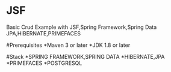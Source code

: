 # JSF
Basic Crud Example with JSF,Spring Framework,Spring Data JPA,HIBERNATE,PRIMEFACES


#Prerequisites
*Maven 3 or later
*JDK 1.8 or later

#Stack
*SPRING FRAMEWORK,SPRING DATA
*HIBERNATE,JPA
*PRIMEFACES
*POSTGRESQL

